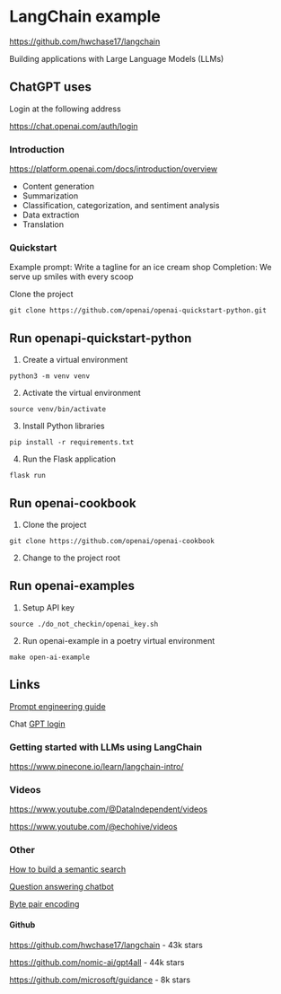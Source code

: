 # LangChain example

https://github.com/hwchase17/langchain

Building applications with Large Language Models (LLMs)

## ChatGPT uses

Login at the following address

https://chat.openai.com/auth/login

### Introduction

https://platform.openai.com/docs/introduction/overview

* Content generation
* Summarization
* Classification, categorization, and sentiment analysis
* Data extraction
* Translation

### Quickstart

Example prompt: Write a tagline for an ice cream shop
Completion: We serve up smiles with every scoop

Clone the project

```
git clone https://github.com/openai/openai-quickstart-python.git
```

## Run openapi-quickstart-python

1. Create a virtual environment

```
python3 -m venv venv
```

2. Activate the virtual environment

```
source venv/bin/activate
```

3. Install Python libraries

```
pip install -r requirements.txt
```

4. Run the Flask application

```
flask run
```

## Run openai-cookbook

1. Clone the project

```
git clone https://github.com/openai/openai-cookbook
```

2. Change to the project root

## Run openai-examples

1. Setup API key

```
source ./do_not_checkin/openai_key.sh
```

2. Run openai-example in a poetry virtual environment

```
make open-ai-example
```

## Links

[Prompt engineering guide][1000]

[1000]: https://github.com/dair-ai/Prompt-Engineering-Guide

Chat [GPT login][1010]

[1010]: https://chat.openai.com/auth/login

### Getting started with LLMs using LangChain

https://www.pinecone.io/learn/langchain-intro/

### Videos

https://www.youtube.com/@DataIndependent/videos

https://www.youtube.com/@echohive/videos

### Other

[How to build a semantic search][1100]

[1100]: https://haystack.deepset.ai/blog/how-to-build-a-semantic-search-engine-in-python

[Question answering chatbot][1110]

[1110]: https://github.com/jerpint/buster

[Byte pair encoding][1120]

[1120]: https://huggingface.co/course/chapter6/5

#### Github

https://github.com/hwchase17/langchain - 43k stars

https://github.com/nomic-ai/gpt4all - 44k stars

https://github.com/microsoft/guidance - 8k stars
